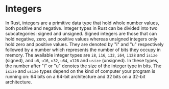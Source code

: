 # Integers

In Rust, integers are a primitive data type that hold whole number values, both positive and negative. Integer types in Rust can be divided into two subcategories: signed and unsigned. Signed integers are those that can hold negative, zero, and positive values whereas unsigned integers only hold zero and positive values. They are denoted by "i" and "u" respectively followed by a number which represents the number of bits they occupy in memory. The available integer types are `i8`, `i16`, `i32`, `i64`, `i128` and `isize` (signed), and `u8`, `u16`, `u32`, `u64`, `u128` and `usize` (unsigned). In these types, the number after "i" or "u" denotes the size of the integer type in bits. The `isize` and `usize` types depend on the kind of computer your program is running on: 64 bits on a 64-bit architecture and 32 bits on a 32-bit architecture.